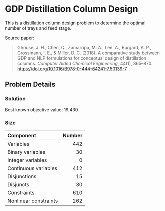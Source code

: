 # GDP Distillation Column Design

This is a distillation column design problem to determine the optimal number of trays and feed stage.

Source paper:

> Ghouse, J. H., Chen, Q., Zamarripa, M. A., Lee, A., Burgard, A. P., Grossmann, I. E., & Miller, D. C. (2018). A comparative study between GDP and NLP formulations for conceptual design of distillation columns. *Computer Aided Chemical Engineering*, 44(1), 865–870. https://doi.org/10.1016/B978-0-444-64241-7.50139-7

## Problem Details

### Solution

Best known objective value: 19,430

### Size

| Component             |   Number |
|:----------------------|---------:|
| Variables             |      442 |
| Binary variables      |       30 |
| Integer variables     |        0 |
| Continuous variables  |      412 |
| Disjunctions          |       15 |
| Disjuncts             |       30 |
| Constraints           |      610 |
| Nonlinear constraints |      262 |
